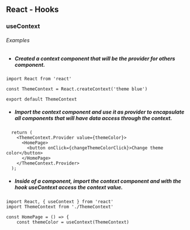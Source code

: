 ## React - Hooks

### useContext

###### Examples

- ##### Created a context component that will be the provider for others component.

```
import React from 'react'

const ThemeContext = React.createContext('theme blue')

export default ThemeContext
```

- ##### Import the context component and use it as provider to encapsulate all components that will have data access through the context.

```
  return (
    <ThemeContext.Provider value={themeColor}>
      <HomePage>
        <button onClick={changeThemeColorClick}>Change theme color</button>
      </HomePage>
    </ThemeContext.Provider>
  );
```

- ##### Inside of a component, import the context component and with the hook useContext access the context value.

```
import React, { useContext } from 'react'
import ThemeContext from './ThemeContext'

const HomePage = () => {
    const themeColor = useContext(ThemeContext)

```
